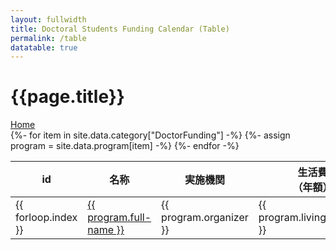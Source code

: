 ```yaml
---
layout: fullwidth
title: Doctoral Students Funding Calendar (Table)
permalink: /table
datatable: true
---
```


<div class="bg-white rounded text-center p-3 mb-2">
    <h1 class="display-4 text-center mt-3 mb-2">
      {{page.title}}
    </h1>
    <a href="{{site.baseurl}}/" class="btn btn-primary">
        <i class="fa fa-home"></i>
        Home
    </a>
</div>
<table id="table" class="table table-bordered bg-light">
        <thead>
            <tr>
                <th>id</th>
                <th style="min-width: 100px">名称</th>
                <th style="min-width: 100px">実施機関</th>
                <th style="min-width: 100px">生活費<br>（年額）</th>
                <th style="min-width: 110px">研究費・開発費<br>（年額）</th>
                <th style="min-width: 100px">期間</th>
                <th style="min-width: 100px">対象者</th>
                <th style="min-width: 100px">対象分野</th>
                <th style="min-width: 60px">採用予定数/年</th>
                <th style="min-width: 100px">継続性</th>
                <th style="min-width: 70px">申請締め切り時期</th>
                <th style="min-width: 70px">所得の扱い</th>
                <th style="min-width: 100px">副収入の制限</th>
                <th style="min-width: 100px">備考</th>
            </tr>
        </thead>
        <tbody>
            {%- for item in site.data.category["DoctorFunding"] -%}
            {%- assign program = site.data.program[item] -%}
            <tr>
                <td>{{ forloop.index }}</td>
                <td>
                    <a href="{{ program.url }}" target="_blank" rel="noopener noreferrer">
                        {{ program.full-name }}
                    </a>
                </td>
                <td>{{ program.organizer }}</td>
                <td>{{ program.living_funding }}</td>
                <td>{{ program.research_funding }}</td>
                <td>{{ program.duration }}</td>
                <td><small>{{ program.eligible_person }}</small></td>
                <td><small>{{ program.eligible_area }}</small></td>
                <td>{{ program.accepted_num }}</td>
                <td>{{ program.continuity }}</td>
                <td>{{ program.deadline }}</td>
                <td>{{ program.income_category }}</td>
                <td><small>{{ program.other_income }}</small></td>
                <td><small>{{ program.note }}</small></td>
            </tr>
            {%- endfor -%}
        </tbody>
</table>

